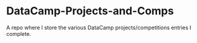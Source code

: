 # DataCamp-Projects-and-Comps
A repo where I store the various DataCamp projects/competitions entries I complete.
